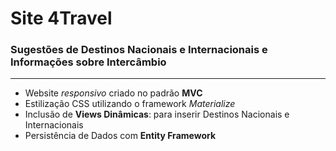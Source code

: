 # Site 4Travel
### Sugestões de Destinos Nacionais e Internacionais e Informações sobre Intercâmbio
---
* Website *responsivo* criado no padrão **MVC**
* Estilização CSS utilizando o framework *Materialize*
* Inclusão de **Views Dinâmicas**: para inserir Destinos Nacionais e Internacionais
* Persistência de Dados com **Entity Framework**